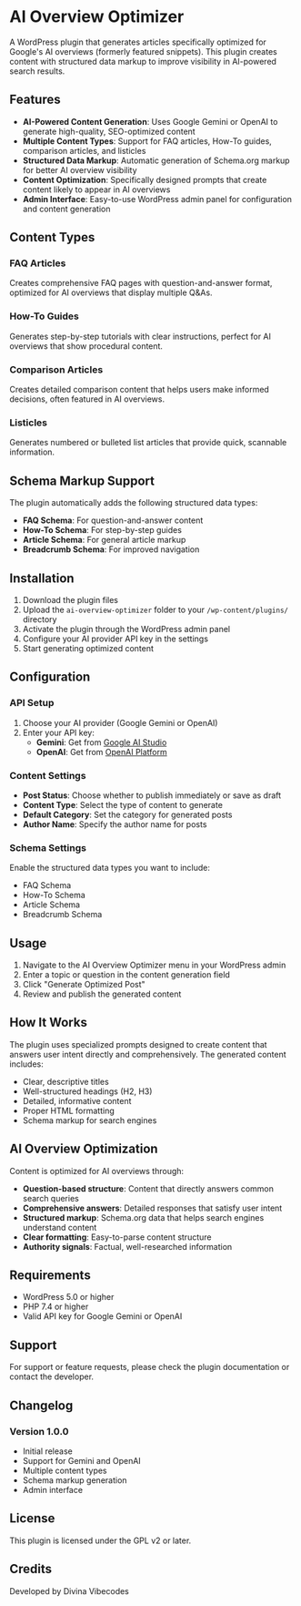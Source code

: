# AI Overview Optimizer

A WordPress plugin that generates articles specifically optimized for Google's AI overviews (formerly featured snippets). This plugin creates content with structured data markup to improve visibility in AI-powered search results.

## Features

- **AI-Powered Content Generation**: Uses Google Gemini or OpenAI to generate high-quality, SEO-optimized content
- **Multiple Content Types**: Support for FAQ articles, How-To guides, comparison articles, and listicles
- **Structured Data Markup**: Automatic generation of Schema.org markup for better AI overview visibility
- **Content Optimization**: Specifically designed prompts that create content likely to appear in AI overviews
- **Admin Interface**: Easy-to-use WordPress admin panel for configuration and content generation

## Content Types

### FAQ Articles
Creates comprehensive FAQ pages with question-and-answer format, optimized for AI overviews that display multiple Q&As.

### How-To Guides
Generates step-by-step tutorials with clear instructions, perfect for AI overviews that show procedural content.

### Comparison Articles
Creates detailed comparison content that helps users make informed decisions, often featured in AI overviews.

### Listicles
Generates numbered or bulleted list articles that provide quick, scannable information.

## Schema Markup Support

The plugin automatically adds the following structured data types:

- **FAQ Schema**: For question-and-answer content
- **How-To Schema**: For step-by-step guides
- **Article Schema**: For general article markup
- **Breadcrumb Schema**: For improved navigation

## Installation

1. Download the plugin files
2. Upload the `ai-overview-optimizer` folder to your `/wp-content/plugins/` directory
3. Activate the plugin through the WordPress admin panel
4. Configure your AI provider API key in the settings
5. Start generating optimized content

## Configuration

### API Setup

1. Choose your AI provider (Google Gemini or OpenAI)
2. Enter your API key:
   - **Gemini**: Get from [Google AI Studio](https://makersuite.google.com/app/apikey)
   - **OpenAI**: Get from [OpenAI Platform](https://platform.openai.com/api-keys)

### Content Settings

- **Post Status**: Choose whether to publish immediately or save as draft
- **Content Type**: Select the type of content to generate
- **Default Category**: Set the category for generated posts
- **Author Name**: Specify the author name for posts

### Schema Settings

Enable the structured data types you want to include:
- FAQ Schema
- How-To Schema
- Article Schema
- Breadcrumb Schema

## Usage

1. Navigate to the AI Overview Optimizer menu in your WordPress admin
2. Enter a topic or question in the content generation field
3. Click "Generate Optimized Post"
4. Review and publish the generated content

## How It Works

The plugin uses specialized prompts designed to create content that answers user intent directly and comprehensively. The generated content includes:

- Clear, descriptive titles
- Well-structured headings (H2, H3)
- Detailed, informative content
- Proper HTML formatting
- Schema markup for search engines

## AI Overview Optimization

Content is optimized for AI overviews through:

- **Question-based structure**: Content that directly answers common search queries
- **Comprehensive answers**: Detailed responses that satisfy user intent
- **Structured markup**: Schema.org data that helps search engines understand content
- **Clear formatting**: Easy-to-parse content structure
- **Authority signals**: Factual, well-researched information

## Requirements

- WordPress 5.0 or higher
- PHP 7.4 or higher
- Valid API key for Google Gemini or OpenAI

## Support

For support or feature requests, please check the plugin documentation or contact the developer.

## Changelog

### Version 1.0.0
- Initial release
- Support for Gemini and OpenAI
- Multiple content types
- Schema markup generation
- Admin interface

## License

This plugin is licensed under the GPL v2 or later.

## Credits

Developed by Divina Vibecodes
